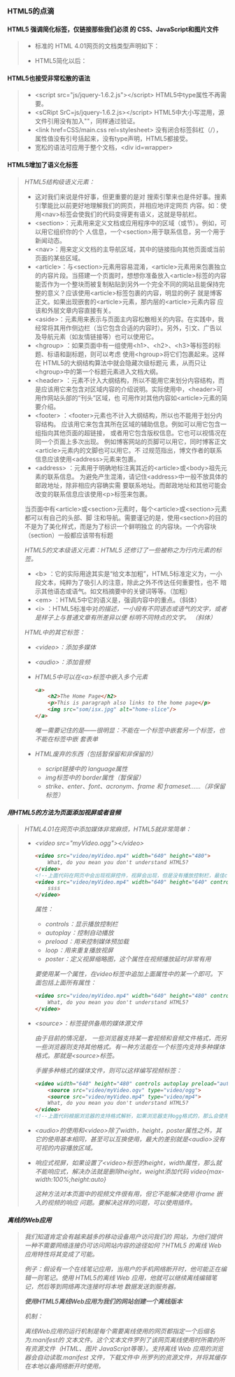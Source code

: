 ### HTML5的点滴

#### HTML5 强调简化标签，仅链接那些我们必须 的 CSS、JavaScript和图片文件

> - 标准的 HTML 4.01网页的文档类型声明如下：<!DOCTYPE HTML PUBLIC "-//W3C//DTD HTML 4.01 Transitional//EN" "http://www.w3.org/     TR/html4/loose.dtd"> 
>
>
> - HTML5简化以后：<!DOCTYPE html> 

#### HTML5也接受非常松散的语法

> - \<script src="js/jquery-1.6.2.js"\>\</script\>  HTML5中type属性不再需要。
> - \<sCRipt SrC=js/jquery-1.6.2.js\>\</script\>   HTML5中大小写混用，源文件引用没有加入""，同样通过验证。
> - \<link href=CSS/main.css rel=stylesheet\> 没有闭合标签斜杠（/），属性值没有引号括起来，没有type声明，HTML5都接受。
> - 宽松的语法可应用于整个文档，\<div id=wrapper\> 

#### HTML5增加了语义化标签

> *HTML5结构级语义元素：*
>
> - 这对我们来说是件好事，但更重要的是对 搜索引擎来也是件好事。搜素引擎能比以前更好地理解我们的网页，并相应地评定网页 内容。如：使用\<nav\>标签会使我们的代码变得更有语义，这就是导航栏。
> - \<section\>：元素用来定义文档或应用程序中的区域（或节）。例如，可以用它组织你的个 人信息，一个\<section\>用于联系信息，另一个用于新闻动态。
> - \<nav\>：用来定义文档的主导航区域，其中的链接指向其他页面或当前页面的某些区域。
> - \<article\>：与\<section\>元素用容易混淆，\<article\>元素用来包裹独立的内容片段。当搭建一个页面时，想想你准备放入\<article\>标签的内容能否作为一个整块而被复制粘贴到另外一个完全不同的网站且能保持完整的意义？应该使用\<article\>标签包裹的内容，明显的例子 就是博客正文。如果出现嵌套的\<article\>元素，那内层的\<article\>元素内容 应该和外层文章内容直接有关。 
> - \<aside\>：元素用来表示与页面主内容松散相关的内容。在实践中，我经常将其用作侧边栏（当它包含合适的内容时）。另外，引文、广告以及导航元素（如友情链接等）也可以使用它。
> - \<hgroup\> ：如果页面中有一组使用\<h1\>、\<h2\>、\<h3\>等标签的标题、标语和副标题，则可以考虑 使用\<hgroup\>将它们包裹起来。这样在 HTML5的大纲结构算法中就会隐藏次级标题元 素，从而只让\<hgroup\>中的第一个标题元素进入文档大纲。
> - \<header\> ：元素不计入大纲结构，所以不能用它来划分内容结构，而是应该用它来包含对区域内容的介绍说明。实际使用中，\<header\>可用作网站头部的“刊头”区域，也 可用作对其他内容如\<article\>元素的简要介绍。
> - \<footer\> ：\<footer\>元素也不计入大纲结构，所以也不能用于划分内容结构。 应该用它来包含其所在区域的辅助信息。例如可以用它包含一组指向其他页面的超链接， 或者用它包含版权信息。它也可以视情况在同一个页面上多次出现。 例如博客网站的页脚可以用它，同时博客正文\<article\>元素内的文脚也可以用它。不 过规范指出，博文作者的联系信息应该使用\<address\>元素来包裹。 
> - \<address\> ：元素用于明确地标注离其近的\<article\>或\<body\>祖先元素的联系信息。 为避免产生混淆，请记住\<address\>中一般不放具体的邮政地址，除非相应内容确实需 要联系地址。而邮政地址和其他可能会改变的联系信息应该使用\<p\>标签来包裹。 
>
> 当页面中有\<article\>或\<section\>元素时，每个\<article\>或\<section\>元素都可以有自己的头部、脚 注和导航。需要谨记的是，使用\<section\>的目的不是为了美化样式，而是为了标识一个鲜明独立 的内容块。一个内容块（section）一般都应该带有标题
>
> 
>
> *HTML5的文本级语义元素：HTML5 还修订了一些被称之为行内元素的标签。*
>
> - \<b\> ：它的实际用途其实是“给文本加粗”，HTML5标准定义为，一小段文本，纯粹为了吸引人的注意，除此之外不传达任何重要性，也不 暗示其他语态或语气。如文档摘要中的关键词等等。（加粗）
> - \<em\> ：HTML5中它的语义是，强调内容中的重点。（斜体）
> - \<i\> ：HTML5标准中对<i>的描述，一小段有不同语态或语气的文字，或者是样子上与普通文章有所差异以便 标明不同特点的文字。 （斜体）
>
> *HTML中的其它标签：*
>
> - \<video\>：添加多媒体
> - \<audio\>：添加音频
>
>
> - HTML5中可以在\<a\>标签中嵌入多个元素
>
>   ```html
>   <a>
>   	<h2>The Home Page</h2>
>       <p>This is paragraph also links to the home page</p>
>       <img src="som/isx.jpg" alt="home-slice"/>
>   </a>
>   ```
>
>   唯一需要记住的是——很明显：不能在一个标签中嵌套另一个标签，也不能在标签中嵌 套表单
>
> - HTML废弃的东西（包括暂保留和非保留的）
>
>   - script链接中的 language属性
>   - img标签中的 border属性（暂保留）
>   - strike、enter、font、acronym、frame 和 frameset......（非保留标签）

#### 用HTML5的方法为页面添加视屏或者音频

> HTML4.01在网页中添加媒体非常麻烦，HTML5就非常简单：
>
> - \<video src="myVideo.ogg"\>\</video\>
>
>   ```html
>   <video src="video/myVideo.mp4" width="640" height="480">
>       What, do you mean you don't understand HTML5?
>   </video> 
>   <!--上面代码在网页中会出现视屏控件，视屏会出现，但是没有播放控制栏，最佳controls属性就会出现视屏控制栏，再追加autoplay属性，就会出现自动播放，一般不使用，因为我们一般不喜欢自动播放-->
>   <video src="video/myVideo.mp4" width="640" height="640" controls autoplay>
>   	ssss
>   </video>
>   ```
>
>   属性：
>
>   - controls：显示播放控制栏
>   - autoplay：控制自动播放
>   - preload：用来控制媒体预加载
>   - loop：用来重复播放视屏
>   - poster：定义视屏缩略图，这个属性在视频播放延时非常有用
>
>   要使用某一个属性，在video标签中追加上面属性中的某一个即可。下面包括上面所有属性：
>
>   ```html
>   <video src="video/myVideo.mp4" width="640" height="480" controls autoplay preload="auto" loop poster="myVideoPoster.jpg">
>       What, do you mean you don't understand HTML5?
>   </video> 
>   ```
>
> - \<source\>：标签提供备用的媒体源文件
>
>   由于目前的情况是， 一些浏览器支持某一套视频和音频文件格式，而另一些浏览器则支持其他格式。有一种方法能在一个标签内支持多种媒体格式。那就是\<source\>标签。
>
>   手握多种格式的媒体文件，则可以这样编写视频标签：
>
>   ```html
>   <video width="640" height="480" controls autoplay preload="auto" loop poster="myVideoPoster.jpg">     
>       <source src="video/myVideo.ogv" type="video/ogg">    
>       <source src="video/myVideo.mp4" type="video/mp4">     
>       What, do you mean you don't understand HTML5? 
>   </video> 
>   <!--上面代码根据浏览器的支持格式解析，如果浏览器支持ogg格式的，那么会使用第一个，否则会继续解析下一个<source>标签-->
>   ```
>
> - \<audio\>的使用和\<video\>除了width，height，poster属性之外，其它的使用基本相同，甚至可以互换使用，最大的差别就是\<audio\>没有可视的内容播放区域。
>
> - 响应式视屏，如果设置了\<video\>标签的height，width属性，那么就不能响应式，解决办法就是删除height，weight添加代码 video{max-width:100%;height:auto}
>
>   这种方法对本页面中的视频文件很有用，但它不能解决使用 iframe 嵌入的视频的响应 问题。要解决这样的问题，可以使用插件。

#### 离线的Web应用

> 我们知道肯定会有越来越多的移动设备用户访问我们的 网站，为他们提供一种不需要网络连接仍可访问网站内容的途径如何？HTML5 的离线 Web 应用特性将其变成了可能。 
>
> 例子：假设有一个在线笔记应用，当用户的手机网络断开时，他可能正在编辑一则笔记。使用 HTML5的离线 Web 应用，他就可以继续离线编辑笔记，然后等到网络再次连接时将本地 数据发送到服务器。
>
> ***使用HTML5离线Web应用为我们的网站创建一个离线版本*** 
>
> 机制：
>
> 离线Web应用的运行机制是每个需要离线使用的网页都指定一个后缀名为.manifest的 文本文件。这个文本文件罗列了该网页离线使用时所需的所有资源文件（HTML、图片 JavaScript等等）。支持离线 Web 应用的浏览器会自动读取.manifest 文件，下载文件中 所罗列的资源文件，并将其缓存在本地以备网络断开时使用。
>
> 

